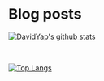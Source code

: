 # Blog posts
<!-- BLOG-POST-LIST:START -->
<!-- BLOG-POST-LIST:END -->

[![DavidYap's github stats](https://github-readme-stats.vercel.app/api?username=davidyap2002)](https://github.com/anuraghazra/github-readme-stats)

<br />

[![Top Langs](https://github-readme-stats.vercel.app/api/top-langs/?username=davidyap2002)](https://github.com/anuraghazra/github-readme-stats)